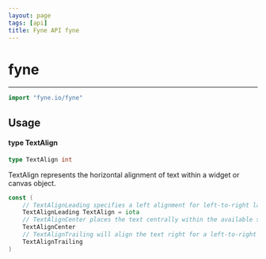 ```yaml
---
layout: page
tags: [api]
title: Fyne API fyne
---
```


# fyne
---
```go
import "fyne.io/fyne"
```

## Usage

#### type TextAlign

```go
type TextAlign int
```

TextAlign represents the horizontal alignment of text within a widget or canvas object.

```go
const (
	// TextAlignLeading specifies a left alignment for left-to-right languages.
	TextAlignLeading TextAlign = iota
	// TextAlignCenter places the text centrally within the available space.
	TextAlignCenter
	// TextAlignTrailing will align the text right for a left-to-right language.
	TextAlignTrailing
)
```
